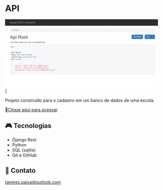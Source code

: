 # API 

![preview](./.github/preview.png)]

Projeto construído para o cadastro em um banco de dados de uma escola.

🔗[Clique aqui para acessar](https://tamireespaiva.github.io/NLW-Esportes/)

## 🎮 Tecnologias 

- Django Rest
- Python
- SQL (sqlite)
- Git e GitHub

## 📱 Contato

tamires.paiva@outlook.com

